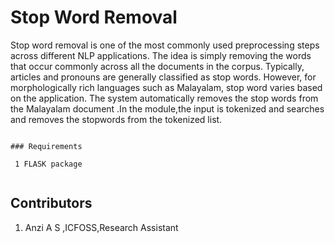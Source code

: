 # Stop Word Removal

 Stop word removal is one of the most commonly used preprocessing steps across different NLP applications. The idea is simply removing the words that occur commonly across all the documents in the corpus. Typically, articles and pronouns are generally classified as stop words. However, for morphologically rich languages such as Malayalam, stop word  varies based on the application. The system automatically removes the stop words from the Malayalam document .In the module,the input is tokenized and searches and removes the stopwords from the tokenized list.


```

### Requirements 

 1 FLASK package 


```

## Contributors

1. Anzi A S ,ICFOSS,Research Assistant
